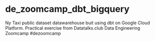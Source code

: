 # de_zoomcamp_dbt_bigquery
Ny Taxi public dataset datawarehouse buit using dbt on Google Cloud Platform.
Practical exercise from Datatalks.club Data Engineering Zoomcamp #dezoomcamp
